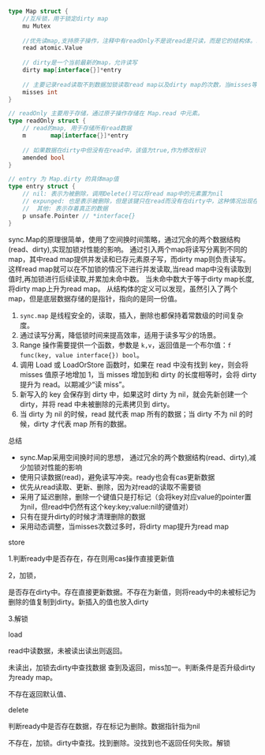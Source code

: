 ```go
type Map struct {
    //互斥锁，用于锁定dirty map
    mu Mutex    
    
    //优先读map,支持原子操作，注释中有readOnly不是说read是只读，而是它的结构体。read实际上有写的操作
    read atomic.Value 
    
    // dirty是一个当前最新的map，允许读写
    dirty map[interface{}]*entry 
    
    // 主要记录read读取不到数据加锁读取read map以及dirty map的次数，当misses等于dirty的长度时，会将dirty复制到read
    misses int 
}

// readOnly 主要用于存储，通过原子操作存储在 Map.read 中元素。
type readOnly struct {
    // read的map, 用于存储所有read数据
    m       map[interface{}]*entry
    
    // 如果数据在dirty中但没有在read中，该值为true,作为修改标识
    amended bool 
}

// entry 为 Map.dirty 的具体map值
type entry struct {
    // nil: 表示为被删除，调用Delete()可以将read map中的元素置为nil
    // expunged: 也是表示被删除，但是该键只在read而没有在dirty中，这种情况出现在将read复制到dirty中，即复制的过程会先将nil标记为expunged，然后不将其复制到dirty
    //  其他: 表示存着真正的数据
    p unsafe.Pointer // *interface{}
}
```

sync.Map的原理很简单，使用了空间换时间策略，通过冗余的两个数据结构(read、dirty),实现加锁对性能的影响。
通过引入两个map将读写分离到不同的map，其中read map提供并发读和已存元素原子写，而dirty map则负责读写。
这样read map就可以在不加锁的情况下进行并发读取,当read map中没有读取到值时,再加锁进行后续读取,并累加未命中数。
当未命中数大于等于dirty map长度,将dirty map上升为read map。
从结构体的定义可以发现，虽然引入了两个map，但是底层数据存储的是指针，指向的是同一份值。

1. `sync.map` 是线程安全的，读取，插入，删除也都保持着常数级的时间复杂度。
2. 通过读写分离，降低锁时间来提高效率，适用于读多写少的场景。
3. Range 操作需要提供一个函数，参数是 `k,v`，返回值是一个布尔值：`f func(key, value interface{}) bool`。
4. 调用 Load 或 LoadOrStore 函数时，如果在 read 中没有找到 key，则会将 misses 值原子地增加 1，当 misses 增加到和 dirty 的长度相等时，会将 dirty 提升为 read。以期减少“读 miss”。
5. 新写入的 key 会保存到 dirty 中，如果这时 dirty 为 nil，就会先新创建一个 dirty，并将 read 中未被删除的元素拷贝到 dirty。
6. 当 dirty 为 nil 的时候，read 就代表 map 所有的数据；当 dirty 不为 nil 的时候，dirty 才代表 map 所有的数据。

总结

- sync.Map采用空间换时间的思想， 通过冗余的两个数据结构(read、dirty),减少加锁对性能的影响
- 使用只读数据(read)，避免读写冲突。ready也会有cas更新数据
- 优先从read读取、更新、删除，因为对read的读取不需要锁
- 采用了延迟删除，删除一个键值只是打标记（会将key对应value的pointer置为nil，但read中仍然有这个key:key;value:nil的键值对）
- 只有在提升dirty的时候才清理删除的数据
- 采用动态调整，当misses次数过多时，将dirty map提升为read map
  



store

1.判断ready中是否存在，存在则用cas操作直接更新值

2，加锁，

是否存在dirty中。存在直接更新数据。不存在为新值，则将ready中的未被标记为删除的值复制到dirty。新插入的值也放入dirty

3.解锁



load

read中读数据，未被读出读出则返回。

未读出，加锁去dirty中查找数据 查到及返回，miss加一。判断条件是否升级dirty为ready map。

不存在返回默认值、



delete

判断ready中是否存在数据，存在标记为删除。数据指针指为nil

不存在，加锁。dirty中查找。找到删除。没找到也不返回任何失败。解锁

